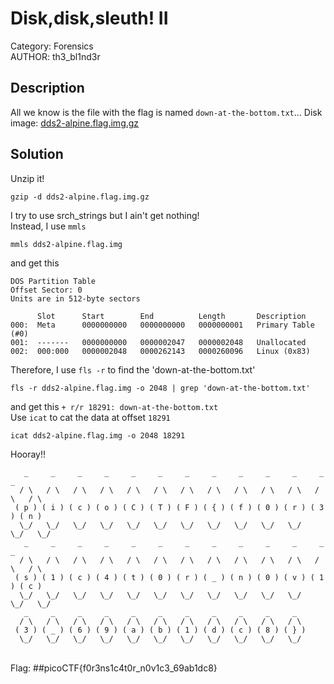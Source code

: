 # Disk,disk,sleuth! II
Category: Forensics </br>
AUTHOR: th3_bl1nd3r

## Description
All we know is the file with the flag is named `down-at-the-bottom.txt`... Disk image: [dds2-alpine.flag.img.gz](https://mercury.picoctf.net/static/544be9762e9f9c0adcbeb7bcf27f49a2/dds2-alpine.flag.img.gz)</br>
## Solution
Unzip it!
```
gzip -d dds2-alpine.flag.img.gz
```
I try to use srch_strings but I ain't get nothing!</br>
Instead, I use `mmls`
```
mmls dds2-alpine.flag.img
```
and get this 
```
DOS Partition Table
Offset Sector: 0
Units are in 512-byte sectors

      Slot      Start        End          Length       Description
000:  Meta      0000000000   0000000000   0000000001   Primary Table (#0)
001:  -------   0000000000   0000002047   0000002048   Unallocated
002:  000:000   0000002048   0000262143   0000260096   Linux (0x83)
```
Therefore, I use `fls -r` to find the 'down-at-the-bottom.txt'
```
fls -r dds2-alpine.flag.img -o 2048 | grep 'down-at-the-bottom.txt'
```
and get this
```+ r/r 18291:	down-at-the-bottom.txt```
</br>
Use `icat` to cat the data at offset `18291`</br>
```
icat dds2-alpine.flag.img -o 2048 18291
```
Hooray!!
```
   _     _     _     _     _     _     _     _     _     _     _     _     _  
  / \   / \   / \   / \   / \   / \   / \   / \   / \   / \   / \   / \   / \ 
 ( p ) ( i ) ( c ) ( o ) ( C ) ( T ) ( F ) ( { ) ( f ) ( 0 ) ( r ) ( 3 ) ( n )
  \_/   \_/   \_/   \_/   \_/   \_/   \_/   \_/   \_/   \_/   \_/   \_/   \_/ 
   _     _     _     _     _     _     _     _     _     _     _     _     _  
  / \   / \   / \   / \   / \   / \   / \   / \   / \   / \   / \   / \   / \ 
 ( s ) ( 1 ) ( c ) ( 4 ) ( t ) ( 0 ) ( r ) ( _ ) ( n ) ( 0 ) ( v ) ( 1 ) ( c )
  \_/   \_/   \_/   \_/   \_/   \_/   \_/   \_/   \_/   \_/   \_/   \_/   \_/ 
   _     _     _     _     _     _     _     _     _     _     _  
  / \   / \   / \   / \   / \   / \   / \   / \   / \   / \   / \ 
 ( 3 ) ( _ ) ( 6 ) ( 9 ) ( a ) ( b ) ( 1 ) ( d ) ( c ) ( 8 ) ( } )
  \_/   \_/   \_/   \_/   \_/   \_/   \_/   \_/   \_/   \_/   \_/ 
```
</br>
Flag: 
##picoCTF{f0r3ns1c4t0r_n0v1c3_69ab1dc8}
